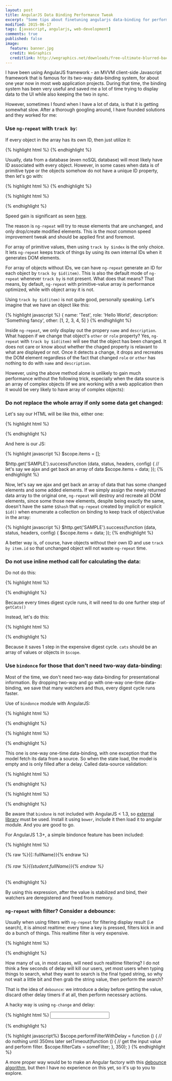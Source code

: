 ```yaml
---
layout: post
title: AngularJS Data Binding Performance Tweak
excerpt: "Some tips about finetuning angularjs data-binding for performance"
modified: 2015-06-17
tags: [javascript, angularjs, web-development]
comments: true
published: false
image:
  feature: banner.jpg
  credit: WeGraphics
  creditlink: http://wegraphics.net/downloads/free-ultimate-blurred-background-pack/
---
```


I have been using AngularJS framework - an MVVM client-side Javascript framework that is famous for its two-way data-binding system, for about one year now in most web application projects. During that time, the binding system has been very useful and saved me a lot of time trying to display data to the UI while also keeping the two in sync.

However, sometimes I found when I have a lot of data, is that it is getting somewhat slow. After a thorough googling around, I have founded solutions and they worked for me:

### Use `ng-repeat` with `track by`:

If every object in the array has its own ID, then just utilize it:

{% highlight html %}
    <tr ng-repeat="item in items track by item.id">
{% endhighlight %}

Usually, data from a database (even noSQL database) will most likely have ID associated with every object. However, in some cases when data is of primitive type or the objects somehow do not have a unique ID property, then let's go with:

{% highlight html %}
    <tr ng-repeat="item in items track by $index">
{% endhighlight %}

{% highlight html %}
<!-- Two lines below are the same. By default 'ng-repeat' use track by with the object identity itself. -->

<tr ng-repeat="item in items">
<tr ng-repeat="item in items track by $id(item)">
{% endhighlight %}

Speed gain is significant as seen [here][example-1].

The reason is `ng-repeat` will try to reuse elements that are unchanged, and only drop/create modified elements. This is the most common speed improvement tweak and should be applied first and foremost.

For array of primitive values, then using `track by $index` is the only choice. It lets `ng-repeat` keeps track of things by using its own internal IDs when it generates DOM elements.

For array of objects without IDs, we can have `ng-repeat` generate an ID for each object by `track by $id(item)`. This is also the default mode of `ng-repeat` whenever `track by` is not present. What does that means? That means, by default, `ng-repeat` with primitive-value array is performance optimized, while with object array it is not.

Using `track by $id(item)` is not quite good, personally speaking. Let's imagine that we have an object like this:

{% highlight javascript %}
{
    name: 'Test',
    role: 'Hello World',
    description: 'Something fancy',
    other: [1, 2, 3, 4, 5]
}
{% endhighlight %}

Inside `ng-repeat`, we only display out the propery `name` and `description`. What happen if we change that object's `other` or `role` property? Yes, `ng-repeat` with `track by $id(item)` will see that the object has been changed. It does not care or know about whether the chaged property is relavant to what are displayed or not. Once it detects a change, it drops and recreates the DOM element regardless of the fact that changed `role` or `other` has nothing to do with `name` and `description`.

However, using the above method alone is unlikely to gain much performance without the following trick, especially when the data source is an array of complex objects (If we are working with a web application then it would be very likely to have array of complex objects):

### Do not replace the whole array if only some data get changed:

Let's say our HTML will be like this, either one:

{% highlight html %}
<tr ng-repeat="item in items">

<!-- OR -->

<tr ng-repeat="item in items track by $id(item)">
{% endhighlight %}

And here is our JS:

{% highlight javascript %}
$scope.items = [];

$http.get('SAMPLE').success(function (data, status, headers, config) {
    // let's say we ajax and get back an array of data
    $scope.items = data;
});
{% endhighlight %}

Now, let's say we ajax and get back an array of data that has some changed elements and some added elements. If we simply assign the newly returned data array to the original one, `ng-repeat` will destroy and recreate all DOM elements, since some those new elements, despite being exactly the same, doesn't have the same `$$hash` that `ng-repeat` created by implicit or explicit `$id()` when enumerate a collection on binding to keep track of object/value in the array:

{% highlight javascript %}
$http.get('SAMPLE').success(function (data, status, headers, config) {
    $scope.items = data;
});
{% endhighlight %}

A better way is, of course, have objects without their own ID and use `track by item.id` so that unchanged object will not waste `ng-repeat` time.

### Do not use inline method call for calculating the data:

Do not do this:

{% highlight html %}
<div ng-repeat="cat in getCats() track by cat.id"></div>
{% endhighlight %}

Because every times digest cycle runs, it will need to do one further step of `getCats()`

Instead, let's do this:

{% highlight html %}
<div ng-repeat="cat in cats track by cat.id"></div>
{% endhighlight %}

Because it saves 1 step in the expensive digest cycle. `cats` should be an array of values or objects in `$scope`.

### Use `bindonce` for those that don't need two-way data-binding:

Most of the time, we don't need two-way data-binding for presentational information. By dropping two-way and go with one-way one-time data-binding, we save that many watchers and thus, every digest cycle runs faster.

Use of `bindonce` module with AngularJS:

{% highlight html %}
<div bindonce bo-bind="fullName"></div>
{% endhighlight %}

{% highlight html %}
<tr bindonce ng-repeat="song in songs track by song.id">
    <!-- Inside this, use "bo-*' instead of 'ng-*' or interpolation -->
    <!-- Example: -->
    <td bo-bind="song.name"></td>
    <td bo-bind="song.actor"></td>
</tr>
{% endhighlight %}

This one is one-way one-time data-binding, with one exception that the model fetch its data from a source. So when the state load, the model is empty and is only filled after a delay. Called data-source validation:

{% highlight html %}
<div bindonce="fullName" bo-bind="fullName"></div>
{% endhighlight %}

{% highlight html %}
<tr bindonce="song" ng-repeat="song in songs track by song.id"></tr>
{% endhighlight %}

Be aware that `bindone` is not included with AngularJS < 1.3, so [external library][bo] must be used. Install it using `bower`, include it then load it to angular module. And you are good to go.

For AngularJS 1.3+, a simple bindonce feature has been included:

{% highlight html %}
<div>{% raw %}{{::fullName}}{% endraw %}</div>

<!-- use with ng-repeat -->

<div ng-repeat="student in ::students track by student.id">
    <!-- bind data here, as normal -->
    <h6>{% raw %}{{student.fullName}}{% endraw %}</h6>
</div>
{% endhighlight %}

By using this expression, after the value is stabilized and bind, their watchers are deregistered and freed from memory.

### `ng-repeat` with filter? Consider a debounce:

Usually when using filters with `ng-repeat` for filtering display result (i.e search), it is almost realtime: every time a key is pressed, filters kick in and do a bunch of things. This realtime filter is very expensive.

{% highlight html %}
<div ng-repeat="cat in cats | filter:filterCats track by cat.id"></div>
{% endhighlight %}

How many of us, in most cases, will need such realtime filtering? I do not think a few seconds of delay will kill our users, yet most users when typing things to search, what they want to search is the final typed string, so why not wait a little bit and then grab the string value, then perform the search?

That is the idea of `debounce`: we introduce a delay before getting the value, discard other delay timers if at all, then perform necessary actions.

A hacky way is using `ng-change` and delay:

{% highlight html %}
<input ng-model="inputCatName" ng-change="performFilterWithDelay()"/>
<div ng-repeat="cat in cats | filter:filterCats track by cat.id"></div>
{% endhighlight %}

{% highlight javascript%}
$scope.performFilterWithDelay = function () {
    // do nothing until 350ms later
    setTimeout(function () {
        // get the input value and perform filter.
        $scope.filterCats = someFilter;
    }, 350);
}
{% endhighlight %}

A more proper way would be to make an Angular factory with this [debounce algorithm][algo], but then I have no experience on this yet, so it's up to you to explore.

[example-1]: http://speed.examples.500tech.com/ngrepeat/after/angular.html
[example-2]: http://jsfiddle.net/Warspawn/6K7Kd/
[algo]: http://unscriptable.com/2009/03/20/debouncing-javascript-methods/
[bo]: https://github.com/Pasvaz/bindonce
